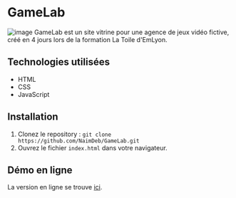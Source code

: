 # GameLab

![image](https://github.com/user-attachments/assets/d2d093f4-6dee-4350-b6b2-063f912e8c22)
GameLab est un site vitrine pour une agence de jeux vidéo fictive, créé en 4 jours lors de la formation La Toile d'EmLyon.

## Technologies utilisées
- HTML
- CSS
- JavaScript

## Installation
1. Clonez le repository : `git clone https://github.com/NaimDeb/GameLab.git`
2. Ouvrez le fichier `index.html` dans votre navigateur.

## Démo en ligne
La version en ligne se trouve [ici](https://naimdeb.github.io/GameLab/).

